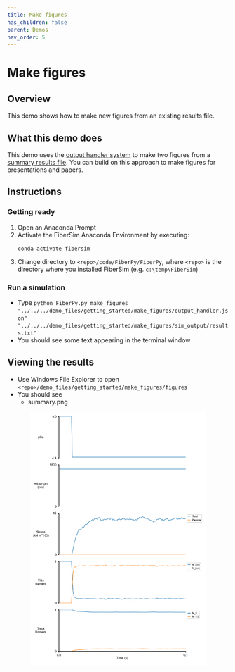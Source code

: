 ```yaml
---
title: Make figures
has_children: false
parent: Demos
nav_order: 5
---
```


# Make figures

## Overview

This demo shows how to make new figures from an existing results file.

## What this demo does

This demo uses the [output handler system](../../FiberPy/structure/structure.html) to make two figures from a [summary results file](../../FiberPy/structure/structure.html). You can build on this approach to make figures for presentations and papers.

## Instructions

### Getting ready

1. Open an Anaconda Prompt
2. Activate the FiberSim Anaconda Environment by executing:
    ```
    conda activate fibersim
    ```
3. Change directory to `<repo>/code/FiberPy/FiberPy`, where `<repo>` is the directory where you installed FiberSim (e.g. `c:\temp\FiberSim`)

### Run a simulation

+ Type `python FiberPy.py make_figures "../../../demo_files/getting_started/make_figures/output_handler.json" "../../../demo_files/getting_started/make_figures/sim_output/results.txt"`
+ You should see some text appearing in the terminal window

## Viewing the results

+ Use Windows File Explorer to open `<repo>/demo_files/getting_started/make_figures/figures`
+ You should see
  + summary.png
  
<p align="center">
    <img src="summary.png" alt="drawing" width="400"/>
</p>

